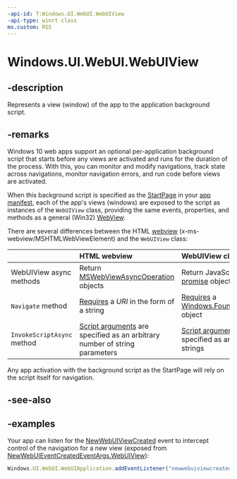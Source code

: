 ```yaml
---
-api-id: T:Windows.UI.WebUI.WebUIView
-api-type: winrt class
ms.custom: RS5
---
```


<!-- Class syntax.
public class WebUIView : IWebViewControl
-->

# Windows.UI.WebUI.WebUIView

## -description
Represents a view (window) of the app to the application background script.

## -remarks

Windows 10 web apps support an optional per-application background script that starts before any views are activated and runs for the duration of the process. With this, you can monitor and modify navigations, track state across navigations, monitor navigation errors, and run code before views are activated.

When this background script is specified as the [StartPage](https://docs.microsoft.com/en-us/uwp/schemas/appxpackage/appxmanifestschema2010-v2/element-application) in your [app manifest](https://docs.microsoft.com/en-us/uwp/schemas/appxpackage/appx-package-manifest), each of the app's views (windows) are exposed to the script as instances of the `WebUIView` class, providing the same events, properties, and methods as a general (Win32) [WebView](../windows.web.ui/webuiview.md).

There are several differences between the HTML [webview](https://docs.microsoft.com/en-us/microsoft-edge/hosting/webview) (x-ms-webview/MSHTMLWebViewElement) and the `WebUIView` class:

&nbsp; | HTML webview | WebUIView class 
:--| :-- | :--
WebUIView async methods| Return [MSWebViewAsyncOperation](https://docs.microsoft.com/en-us/microsoft-edge/hosting/webview/mswebviewasyncoperation) objects | Return JavaScript [promise](https://developer.mozilla.org/en-US/docs/Web/JavaScript/Reference/Global_Objects/Promise) objects
`Navigate` method | [Requires](https://docs.microsoft.com/en-us/microsoft-edge/hosting/webview#navigate) a *URI* in the form of a string | [Requires](./webuiview_navigate_1098085581.md) a [Windows.Foundation.Uri](../windows.foundation/uri.md) object
`InvokeScriptAsync` method | [Script arguments](https://docs.microsoft.com/en-us/microsoft-edge/hosting/webview#invokescriptasync) are specified as an arbitrary number of string parameters | [Script arguments](./webuiview_invokescriptasync_1912773610.md) are specified as an array of strings

Any app activation with the background script as the StartPage will rely on the script itself for navigation.

## -see-also

## -examples

Your app can listen for the [NewWebUIViewCreated](../windows.ui.webui/webuiapplication_newwebuiviewcreated.md) event to intercept control of the navigation for a new view (exposed from [NewWebUIEventCreatedEventArgs.WebUIView](.\newwebuiviewcreatedeventargs_webuiview.md)):

```javascript
Windows.UI.WebUI.WebUIApplication.addEventListener("newwebuiviewcreated", newWebUIViewCreatedEventHandler);
```
